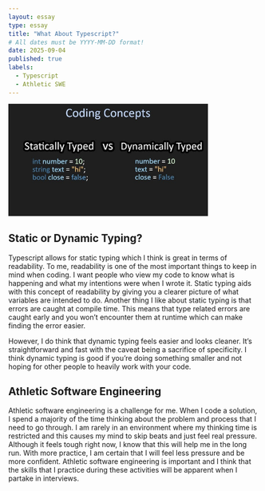 ```yaml
---
layout: essay
type: essay
title: "What About Typescript?"
# All dates must be YYYY-MM-DD format!
date: 2025-09-04
published: true
labels:
  - Typescript
  - Athletic SWE
---
```


<img width="400px" class="rounded float-start pe-4" src="../img/tsopinion/statvsdyn.jpg">


## Static or Dynamic Typing?

Typescript allows for static typing which I think is great in terms of readability. To me, readability is one of the most important things to keep in mind when coding. I want people who view my code to know what is happening and what my intentions were when I wrote it. Static typing aids with this concept of readability by giving you a clearer picture of what variables are intended to do. Another thing I like about static typing is that errors are caught at compile time. This means that type related errors are caught early and you won’t encounter them at runtime which can make finding the error easier.

However, I do think that dynamic typing feels easier and looks cleaner. It’s straightforward and fast with the caveat being a sacrifice of specificity. I think dynamic typing is good if you’re doing something smaller and not hoping for other people to heavily work with your code.

## Athletic Software Engineering

Athletic software engineering is a challenge for me. When I code a solution, I spend a majority of the time thinking about the problem and process that I need to go through. I am rarely in an environment where my thinking time is restricted and this causes my mind to skip beats and just feel real pressure. Although it feels tough right now, I know that this will help me in the long run. With more practice, I am certain that I will feel less pressure and be more confident. Athletic software engineering is important and I think that the skills that I practice during these activities will be apparent when I partake in interviews.
